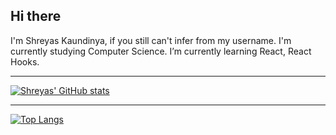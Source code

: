## Hi there 
I'm Shreyas Kaundinya, if you still can't infer from my username.
I'm currently studying Computer Science.
I’m currently learning React, React Hooks.

---
[![Shreyas' GitHub stats](https://github-readme-stats.vercel.app/api?username=shreyaskaundinya&theme=chartreuse-dark&show_icons=1)](https://github.com/shreyaskaundinya/github-readme-stats)

---
[![Top Langs](https://github-readme-stats.vercel.app/api/top-langs/?username=shreyaskaundinya&layout=compact)](https://github.com/shreyaskaundinya/github-readme-stats)
<!--
**shreyaskaundinya/shreyaskaundinya** is a ✨ _special_ ✨ repository because its `README.md` (this file) appears on your GitHub profile.

Here are some ideas to get you started:

- 🔭 I’m currently working on ...
- 🌱 I’m currently learning ...
- 👯 I’m looking to collaborate on ...
- 🤔 I’m looking for help with ...
- 💬 Ask me about ...
- 📫 How to reach me: ...
- 😄 Pronouns: ...
- ⚡ Fun fact: ...
-->
